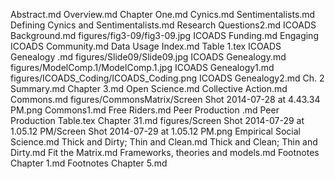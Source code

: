 Abstract.md
Overview.md
Chapter One.md
Cynics.md
Sentimentalists.md
Defining Cynics and Sentimentalists.md
Research Questions2.md
ICOADS Background.md
figures/fig3-09/fig3-09.jpg
ICOADS Funding.md
Engaging ICOADS Community.md
Data Usage Index.md
Table 1.tex
ICOADS Genealogy .md
figures/Slide09/Slide09.jpg
ICOADS Genealogy.md
figures/ModelComp.1/ModelComp.1.jpg
ICOADS Genealogy1.md
figures/ICOADS_Coding/ICOADS_Coding.png
ICOADS Genealogy2.md
Ch. 2 Summary.md
Chapter 3.md
Open Science.md
Collective Action.md
Commons.md
figures/CommonsMatrix/Screen Shot 2014-07-28 at 4.43.34 PM.png
Commons1.md
Free Riders.md
Peer Production .md
Peer Production Table.tex
Chapter 31.md
figures/Screen Shot 2014-07-29 at 1.05.12 PM/Screen Shot 2014-07-29 at 1.05.12 PM.png
Empirical Social Science.md
Thick and Dirty; Thin and Clean.md
Thick and Clean; Thin and Dirty.md
Fit the Matrix.md
Frameworks, theories and models.md
Footnotes Chapter 1.md
Footnotes Chapter 5.md